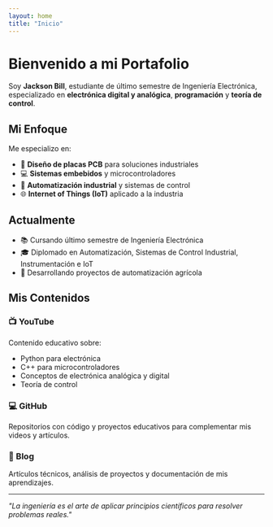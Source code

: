 ```yaml
---
layout: home
title: "Inicio"
---
```


# Bienvenido a mi Portafolio

Soy **Jackson Bill**, estudiante de último semestre de Ingeniería Electrónica, especializado en **electrónica digital y analógica**, **programación** y **teoría de control**.

## Mi Enfoque

Me especializo en:
- 🔧 **Diseño de placas PCB** para soluciones industriales
- 💻 **Sistemas embebidos** y microcontroladores
- 🤖 **Automatización industrial** y sistemas de control
- 🌐 **Internet of Things (IoT)** aplicado a la industria

## Actualmente

- 📚 Cursando último semestre de Ingeniería Electrónica
- 🎓 Diplomado en Automatización, Sistemas de Control Industrial, Instrumentación e IoT
- 🔬 Desarrollando proyectos de automatización agrícola

## Mis Contenidos

### 📺 YouTube
Contenido educativo sobre:
- Python para electrónica
- C++ para microcontroladores
- Conceptos de electrónica analógica y digital
- Teoría de control

### 💻 GitHub
Repositorios con código y proyectos educativos para complementar mis videos y artículos.

### 📝 Blog
Artículos técnicos, análisis de proyectos y documentación de mis aprendizajes.

---

*"La ingeniería es el arte de aplicar principios científicos para resolver problemas reales."*
